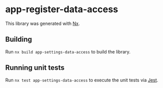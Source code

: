 # app-register-data-access

This library was generated with [Nx](https://nx.dev).

## Building

Run `nx build app-settings-data-access` to build the library.

## Running unit tests

Run `nx test app-settings-data-access` to execute the unit tests via [Jest](https://jestjs.io).
